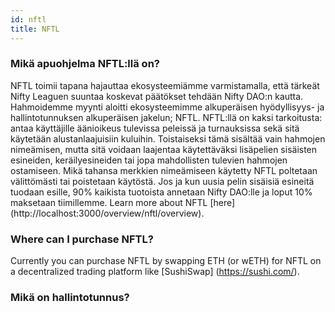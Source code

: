 ```yaml
---
id: nftl
title: NFTL
---
```


### Mikä apuohjelma NFTL:llä on?

NFTL toimii tapana hajauttaa ekosysteemiämme varmistamalla, että tärkeät Nifty Leaguen suuntaa koskevat päätökset tehdään Nifty DAO:n kautta. Hahmoidemme myynti aloitti ekosysteemimme alkuperäisen hyödyllisyys- ja hallintotunnuksen alkuperäisen jakelun; NFTL. NFTL:llä on kaksi tarkoitusta: antaa käyttäjille äänioikeus tulevissa peleissä ja turnauksissa sekä sitä käytetään alustanlaajuisiin kuluihin. Toistaiseksi tämä sisältää vain hahmojen nimeämisen, mutta sitä voidaan laajentaa käytettäväksi lisäpelien sisäisten esineiden, keräilyesineiden tai jopa mahdollisten tulevien hahmojen ostamiseen. Mikä tahansa merkkien nimeämiseen käytetty NFTL poltetaan välittömästi tai poistetaan käytöstä. Jos ja kun uusia pelin sisäisiä esineitä tuodaan esille, 90% kaikista tuotoista annetaan Nifty DAO:lle ja loput 10% maksetaan tiimillemme. Learn more about NFTL \[here\] (http://localhost:3000/overview/nftl/overview).

### Where can I purchase NFTL?

Currently you can purchase NFTL by swapping ETH (or wETH) for NFTL on a decentralized trading platform like \[SushiSwap\] (https://sushi.com/).

### Mikä on hallintotunnus?
